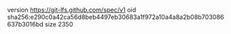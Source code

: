 version https://git-lfs.github.com/spec/v1
oid sha256:e290c0a42ca56d8beb4497eb30683a1f972a10a4a8a2b08b703086637b3016bd
size 2350
